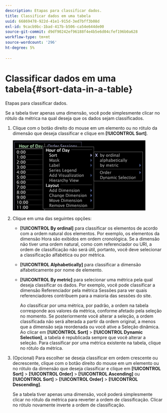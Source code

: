 ```yaml
---
description: Etapas para classificar dados.
title: Classificar dados em uma tabela
uuid: 66869478-922d-41e1-915d-3ed7bff3b08d
exl-id: 9cacb9bc-1bad-417b-b506-ca54e644de00
source-git-commit: d9df90242ef96188f4e4b5e6d04cfef196b0a628
workflow-type: tm+mt
source-wordcount: '296'
ht-degree: 5%

---
```


# Classificar dados em uma tabela{#sort-data-in-a-table}

Etapas para classificar dados.

Se a tabela tiver apenas uma dimensão, você pode simplesmente clicar no rótulo da métrica na qual deseja que os dados sejam classificados.

1. Clique com o botão direito do mouse em um elemento ou no rótulo da dimensão que deseja classificar e clique em **[!UICONTROL Sort]**.

   ![](assets/mnu_Table_Sort.png)

1. Clique em uma das seguintes opções:

   * **[!UICONTROL By ordinal]** para classificar os elementos de acordo com a ordem natural dos elementos. Por exemplo, os elementos da dimensão Hora são exibidos em ordem cronológica. Se a dimensão não tiver uma ordem natural, como com referenciador ou URI, a ordem de classificação não será útil, portanto, você deve selecionar a classificação alfabética ou por métrica.
   * **[!UICONTROL Alphabetically]** para classificar a dimensão alfabeticamente por nome de elemento.
   * **[!UICONTROL By metric]** para selecionar uma métrica pela qual deseja classificar os dados. Por exemplo, você pode classificar a dimensão Referenciador pela métrica Sessões para ver quais referenciadores contribuem para a maioria das sessões do site.

      Ao classificar por uma métrica, por padrão, a ordem na tabela corresponde aos valores da métrica, conforme afetado pela seleção no momento. Se posteriormente você alterar a seleção, a ordem classificada não será alterada a partir da ordem original, a menos que a dimensão seja reordenada ou você ative a Seleção dinâmica. Ao clicar em **[!UICONTROL Sort]** > **[!UICONTROL Dynamic Selection]**, a tabela é republicada sempre que você alterar a seleção.
   Para classificar por uma métrica existente na tabela, clique no rótulo da métrica.

1. (Opcional) Para escolher se deseja classificar em ordem crescente ou decrescente, clique com o botão direito do mouse em um elemento ou no rótulo da dimensão que deseja classificar e clique em **[!UICONTROL Sort]** > **[!UICONTROL Order]** > **[!UICONTROL Ascending]** ou **[!UICONTROL Sort]** > **[!UICONTROL Order]** > **[!UICONTROL Descending]**.

   Se a tabela tiver apenas uma dimensão, você poderá simplesmente clicar no rótulo da métrica para reverter a ordem de classificação. Clicar no rótulo novamente inverte a ordem de classificação.
